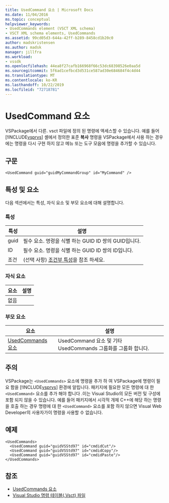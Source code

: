 ```yaml
---
title: UsedCommand 요소 | Microsoft Docs
ms.date: 11/04/2016
ms.topic: conceptual
helpviewer_keywords:
- UsedCommands element (VSCT XML schema)
- VSCT XML schema elements, UsedCommands
ms.assetid: 99cd05d3-644a-42ff-b289-8458cd1b20c0
author: madskristensen
ms.author: madsk
manager: jillfra
ms.workload:
- vssdk
ms.openlocfilehash: 44ea8f27cafb166968f66c53dc68398526e0aa5d
ms.sourcegitcommit: 5f6ad1cefbcd3d531ce587ad30e684684f4c4d44
ms.translationtype: MT
ms.contentlocale: ko-KR
ms.lasthandoff: 10/22/2019
ms.locfileid: "72718781"
---
```

# <a name="usedcommand-element"></a>UsedCommand 요소
VSPackage에서 다른. vsct 파일에 정의 된 명령에 액세스할 수 있습니다. 예를 들어 [!INCLUDE[vsprvs](../code-quality/includes/vsprvs_md.md)] 셸에서 정의한 표준 **복사** 명령을 VSPackage에서 사용 하는 경우에는 명령을 다시 구현 하지 않고 메뉴 또는 도구 모음에 명령을 추가할 수 있습니다.

## <a name="syntax"></a>구문

```
<UsedCommand guid="guidMyCommandGroup" id="MyCommand" />
```

## <a name="attributes-and-elements"></a>특성 및 요소
 다음 섹션에서는 특성, 자식 요소 및 부모 요소에 대해 설명합니다.

### <a name="attributes"></a>특성

|특성|설명|
|---------------|-----------------|
|guid|필수 요소. 명령을 식별 하는 GUID ID 쌍의 GUID입니다.|
|ID|필수 요소. 명령을 식별 하는 GUID ID 쌍의 ID입니다.|
|조건|(선택 사항) [조건부 특성](../extensibility/vsct-xml-schema-conditional-attributes.md)을 참조 하세요.|

### <a name="child-elements"></a>자식 요소

|요소|설명|
|-------------|-----------------|
|없음||

### <a name="parent-elements"></a>부모 요소

|요소|설명|
|-------------|-----------------|
|[UsedCommands 요소](../extensibility/usedcommands-element.md)|UsedCommand 요소 및 기타 UsedCommands 그룹화를 그룹화 합니다.|

## <a name="remarks"></a>주의
 VSPackage는 `<UsedCommands>` 요소에 명령을 추가 하 여 VSPackage에 명령이 필요 함을 [!INCLUDE[vsprvs](../code-quality/includes/vsprvs_md.md)] 환경에 알립니다. 패키지에 필요한 모든 명령에 대 한 `<UsedCommand>` 요소를 추가 해야 합니다 .이는 Visual Studio의 모든 버전 및 구성에 포함 되지 않을 수 있습니다. 예를 들어 패키지에서 시각적 개체 C++에 해당 하는 명령을 호출 하는 경우 명령에 대 한 `<UsedCommand>` 요소를 포함 하지 않으면 Visual Web Developer의 사용자가이 명령을 사용할 수 없습니다.

## <a name="example"></a>예제

```
<UsedCommands>
  <UsedCommand guid="guidVSStd97" id="cmdidCut"/>
  <UsedCommand guid="guidVSStd97" id="cmdidCopy"/>
  <UsedCommand guid="guidVSStd97" id="cmdidPaste"/>
</UsedCommands>
```

## <a name="see-also"></a>참조
- [UsedCommands 요소](../extensibility/usedcommands-element.md)
- [Visual Studio 명령 테이블(.Vsct) 파일](../extensibility/internals/visual-studio-command-table-dot-vsct-files.md)
